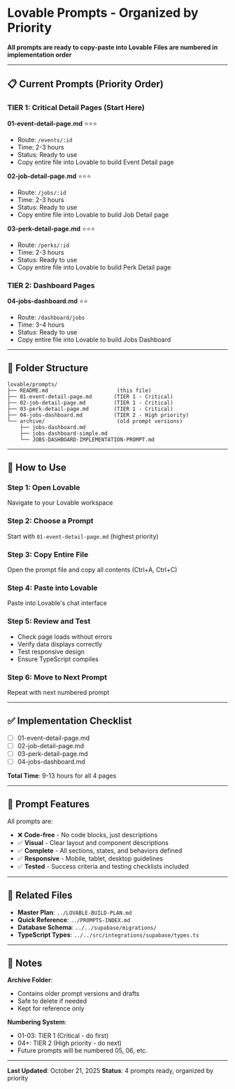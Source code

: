 # Lovable Prompts - Organized by Priority

**All prompts are ready to copy-paste into Lovable**
**Files are numbered in implementation order**

---

## 📋 Current Prompts (Priority Order)

### TIER 1: Critical Detail Pages (Start Here)

**01-event-detail-page.md** ⭐⭐⭐
- Route: `/events/:id`
- Time: 2-3 hours
- Status: Ready to use
- Copy entire file into Lovable to build Event Detail page

**02-job-detail-page.md** ⭐⭐⭐
- Route: `/jobs/:id`
- Time: 2-3 hours
- Status: Ready to use
- Copy entire file into Lovable to build Job Detail page

**03-perk-detail-page.md** ⭐⭐⭐
- Route: `/perks/:id`
- Time: 2-3 hours
- Status: Ready to use
- Copy entire file into Lovable to build Perk Detail page

### TIER 2: Dashboard Pages

**04-jobs-dashboard.md** ⭐⭐
- Route: `/dashboard/jobs`
- Time: 3-4 hours
- Status: Ready to use
- Copy entire file into Lovable to build Jobs Dashboard

---

## 📁 Folder Structure

```
lovable/prompts/
├── README.md                      (this file)
├── 01-event-detail-page.md       (TIER 1 - Critical)
├── 02-job-detail-page.md         (TIER 1 - Critical)
├── 03-perk-detail-page.md        (TIER 1 - Critical)
├── 04-jobs-dashboard.md          (TIER 2 - High priority)
└── archive/                       (old prompt versions)
    ├── jobs-dashboard.md
    ├── jobs-dashboard-simple.md
    └── JOBS-DASHBOARD-IMPLEMENTATION-PROMPT.md
```

---

## 🚀 How to Use

### Step 1: Open Lovable
Navigate to your Lovable workspace

### Step 2: Choose a Prompt
Start with `01-event-detail-page.md` (highest priority)

### Step 3: Copy Entire File
Open the prompt file and copy all contents (Ctrl+A, Ctrl+C)

### Step 4: Paste into Lovable
Paste into Lovable's chat interface

### Step 5: Review and Test
- Check page loads without errors
- Verify data displays correctly
- Test responsive design
- Ensure TypeScript compiles

### Step 6: Move to Next Prompt
Repeat with next numbered prompt

---

## ✅ Implementation Checklist

- [ ] 01-event-detail-page.md
- [ ] 02-job-detail-page.md
- [ ] 03-perk-detail-page.md
- [ ] 04-jobs-dashboard.md

**Total Time**: 9-13 hours for all 4 pages

---

## 📖 Prompt Features

All prompts are:
- ❌ **Code-free** - No code blocks, just descriptions
- ✅ **Visual** - Clear layout and component descriptions
- ✅ **Complete** - All sections, states, and behaviors defined
- ✅ **Responsive** - Mobile, tablet, desktop guidelines
- ✅ **Tested** - Success criteria and testing checklists included

---

## 🔗 Related Files

- **Master Plan**: `../LOVABLE-BUILD-PLAN.md`
- **Quick Reference**: `../PROMPTS-INDEX.md`
- **Database Schema**: `../../supabase/migrations/`
- **TypeScript Types**: `../../src/integrations/supabase/types.ts`

---

## 📝 Notes

**Archive Folder**:
- Contains older prompt versions and drafts
- Safe to delete if needed
- Kept for reference only

**Numbering System**:
- 01-03: TIER 1 (Critical - do first)
- 04+: TIER 2 (High priority - do next)
- Future prompts will be numbered 05, 06, etc.

---

**Last Updated**: October 21, 2025
**Status**: 4 prompts ready, organized by priority
